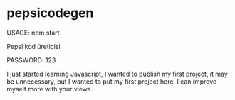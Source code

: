 # pepsicodegen


USAGE: 
npm start


Pepsi kod üreticisi

 PASSWORD: 123
 
 I just started learning Javascript, I wanted to publish my first project, it may be unnecessary, but I wanted to put my first project here, I can improve myself more with your views.
